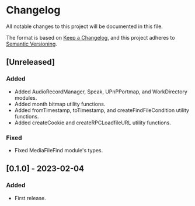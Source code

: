 # Changelog

All notable changes to this project will be documented in this file.

The format is based on [Keep a Changelog](https://keepachangelog.com/en/1.0.0/),
and this project adheres to [Semantic Versioning](https://semver.org/spec/v2.0.0.html).

## [Unreleased]

### Added

- Added AudioRecordManager, Speak, UPnPPortmap, and WorkDirectory modules.
- Added month bitmap utility functions.
- Added fromTimestamp, toTimestamp, and createFindFileCondition utility functions.
- Added createCookie and createRPCLoadfileURL utility functions.

### Fixed

- Fixed MediaFileFind module's types.

## [0.1.0] - 2023-02-04

### Added

- First release.
